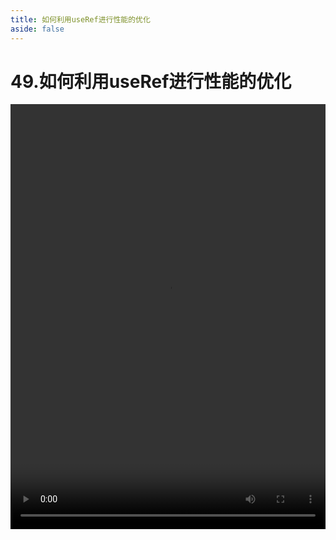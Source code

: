 ```yaml
---
title: 如何利用useRef进行性能的优化
aside: false
---
```


# 49.如何利用useRef进行性能的优化

<video autoplay src="http://qn.chinavanes.com/interview/react-interview/49.如何利用useRef进行性能的优化.mp4" controls controlsList="nodownload" width="100%" height="680"/>

